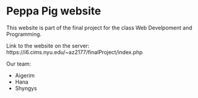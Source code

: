<h1> Peppa Pig website </h1>

<p> This website is part of the final project for the class Web Develpoment and Programming.</p>
<p> Link to the website on the server: https://i6.cims.nyu.edu/~az2177/finalProject/index.php </p>

<p> Our team: </p>
<ul>
    <li>Aigerim</li>
    <li>Hana</li>
    <li>Shyngys</li>
</ul>
